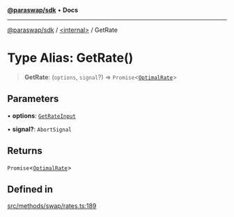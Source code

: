 [**@paraswap/sdk**](../../README.md) • **Docs**

***

[@paraswap/sdk](../../globals.md) / [\<internal\>](../README.md) / GetRate

# Type Alias: GetRate()

> **GetRate**: (`options`, `signal`?) => `Promise`\<[`OptimalRate`](../../type-aliases/OptimalRate.md)\>

## Parameters

• **options**: [`GetRateInput`](GetRateInput.md)

• **signal?**: `AbortSignal`

## Returns

`Promise`\<[`OptimalRate`](../../type-aliases/OptimalRate.md)\>

## Defined in

[src/methods/swap/rates.ts:189](https://github.com/paraswap/paraswap-sdk/blob/master/src/methods/swap/rates.ts#L189)
